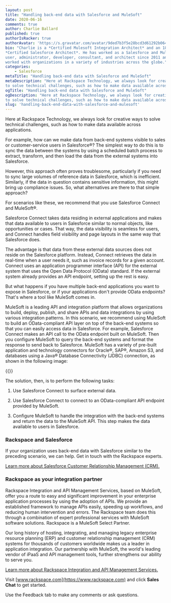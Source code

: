 ```yaml
---
layout: post
title: "Handling back-end data with Salesforce and MuleSoft"
date: 2020-06-16
comments: true
author: Charlie Ballard
published: true
authorIsRacker: true
authorAvatar: 'https://s.gravatar.com/avatar/9ded7b3f5e28bcd3d61292b06475a631'
bio: "Charlie is a *Certified Mulesoft Integration Architect* and an 18-times
*Certified Salesforce Architect*. He has worked as a Salesforce and Mulesoft end
user, administrator, developer, consultant, and architect since 2011 and has
worked with organizations in a variety of industries across the globe."
categories:
    - Salesforce
metaTitle: "Handling back-end data with Salesforce and MuleSoft"
metaDescription: "Here at Rackspace Technology, we always look for creative ways
to solve technical challenges, such as how to make data available across applications."
ogTitle: "Handling back-end data with Salesforce and MuleSoft"
ogDescription: "Here at Rackspace Technology, we always look for creative ways
to solve technical challenges, such as how to make data available across applications."
slug: 'handling-back-end-data-with-salesforce-and-mulesoft'
---
```


Here at Rackspace Technology, we always look for creative ways to solve technical
challenges, such as how to make data available across applications.

<!--more-->

For example, how can we make data from back-end systems visible to sales or
customer-service users in Salesforce&reg;? The simplest way to do this is to sync the
data between the systems by using a scheduled batch process to extract, transform,
and then load the data from the external systems into Salesforce.

However, this approach often proves troublesome, particularly if you need to sync
large volumes of reference data in Salesforce, which is inefficient. Similarly,
if the data in question contains sensitive information, this might bring up
compliance issues. So, what alternatives are there to that simple approach?

For scenarios like these, we recommend that you use Salesforce Connect and
MuleSoft&reg;.

Salesforce Connect takes data residing in external applications and makes that
data available to users in Salesforce similar to normal objects, like
opportunities or cases. That way, the data visibility is seamless for users,
and Connect handles field visibility and page layouts in the same way that
Salesforce does.

The advantage is that data from these external data sources does not reside on
the Salesforce platform. Instead, Connect retrieves the data in real-time when
a user needs it, such as invoice records for a given account. Connect uses an
application programmer interface (API) for the external system that uses the
Open Data Protocol (OData) standard. If the external system already provides an
API endpoint, setting up the rest is easy.

But what happens if you have multiple back-end applications you want to expose
in Salesforce, or if your applications don't provide OData endpoints? That's
where a tool like MuleSoft comes in.

MuleSoft is a leading API and integration platform that allows organizations to
build, deploy, publish, and share APIs and data integrations by using various
integration patterns. In this scenario, we recommend using MuleSoft to build an
OData-compliant API layer on top of the back-end systems so that you can easily
access data in Salesforce. For example, Salesforce Connect makes an API call to
the OData endpoint built on MuleSoft. Then you configure MuleSoft to query the
back-end systems and format the response to send back to Salesforce. MuleSoft
has a variety of pre-built application and technology connectors for Oracle&reg;,
SAP&reg;, Amazon S3, and databases using a Java&reg; Database Connectivity (JDBC)
connection, as shown in the following image:

{{<image src="Picture1.png" alt="" title="">}}

The solution, then, is to perform the following tasks:

1. Use Salesforce Connect to surface external data.

2. Use Salesforce Connect to connect to an OData-compliant API endpoint
   provided by MuleSoft.

3. Configure MuleSoft to handle the integration with the back-end systems and
   return the data to the MuleSoft API. This step makes the data available to
   users in Salesforce.

### Rackspace and Salesforce

If your organization uses back-end data with Salesforce similar to the preceding
scenario, we can help. Get in touch with the Rackspace experts.

<a class="cta teal" id="cta" href="https://www.rackspace.com/salesforce">Learn more about Salesforce Customer Relationship Management (CRM).</a>


### Rackspace as your integration partner

Rackspace Integration and API Management Services, based on MuleSoft, offer
you a route to easy and significant improvement in your enterprise application
processes by using the adoption of APIs. We provide an established framework to
manage APIs easily, speeding up workflows, and reducing human intervention and
errors. The Rackspace team does this through a combination of expert professional
services with MuleSoft software solutions. Rackspace is a MuleSoft Select Partner.

Our long history of hosting, integrating, and managing legacy enterprise resource
planning (ERP) and customer relationship management (CRM) systems for thousands
of customers worldwide makes us a leader in application integration. Our
partnership with MuleSoft, the world's leading vendor of iPaaS and API management
tools, further strengthens our ability to serve you.

<a class="cta purple" id="cta" href="https://www.rackspace.com/mulesoft">Learn more about Rackspace Integration and API Management Services.</a>

Visit [www.rackspace.com](https://www.rackspace.com) and click **Sales Chat**
to get started.

Use the Feedback tab to make any comments or ask questions.

